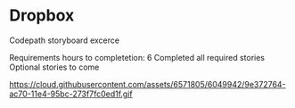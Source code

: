 # Dropbox
Codepath storyboard excerce

Requirements hours to completetion: 6
Completed all required stories
Optional stories to come

https://cloud.githubusercontent.com/assets/6571805/6049942/9e372764-ac70-11e4-95bc-273f7fc0ed1f.gif
